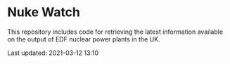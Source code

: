 # Nuke Watch

This repository includes code for retrieving the latest information available on the output of EDF nuclear power plants in the UK.

Last updated: 2021-03-12 13:10